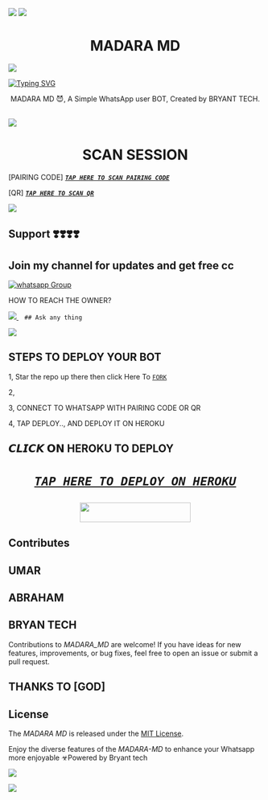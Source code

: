 <a><img src='https://telegra.ph/file/8c24d36ce0e98e0763b12.jpg'/></a>
<a><img src='https://telegra.ph/file/4efce2555fe08f28627d4.jpg'/></a>
 <h1 align="center"> MADARA MD </h1>


<a><img src='https://telegra.ph/file/05bde909a6d700b4b8bdd.jpg'/></a>
      
[![Typing SVG](https://readme-typing-svg.herokuapp.com?font=Rockstar-ExtraBold&color=red&lines=AM+MADARA+MD+CREATED+BY+BRYANT)](https://git.io/typing-svg)

 
<p align="center"> MADARA MD 😈, A Simple WhatsApp user BOT, Created by BRYANT TECH.
</p>
<p align="center">


  <a href="https://telegra.ph/file/b1b572204ead676f738c1.mp4"><mp4
                                                               src="https://telegra.ph/file/3c753002fab985c1cb1e7.jpg" alt="01" border="0" /></a>                     
<a><img src='https://telegra.ph/file/b1b572204ead676f738c1.mp4'/></a>
 <h1 align="center">  SCAN SESSION </h1>
 

[PAIRING CODE]  ***[`TAP HERE TO SCAN PAIRING CODE`](https://bmw-code-app-c1168f4953cd.herokuapp.com/pair)***


  
 [QR] ***[`TAP HERE TO SCAN QR`](https://bmw-code-app-c1168f4953cd.herokuapp.com/qr)***


<a><img src='https://telegra.ph/file/8c24d36ce0e98e0763b12.jpg'/></a>

## Support ❣️❣️❣️❣️
## Join my channel for updates and get free cc
<a href="https://chat.whatsapp.com/HsPiKU0POmU6Pbg4SLwi90" target="_blank">
    <img alt="whatsapp Group" src="https://chat.whatsapp.com/HsPiKU0POmU6Pbg4SLwi90.io/badge/ Whatsapp Support Channel -https://whatsapp.com/channel/0029VacpEdXIt5rqKLB9nC1L" />
  </a>
</p>


HOW TO REACH THE OWNER? 
 
   
   <a href="https://wa.me/message/+94 78 917 8807">
    <img src="https://telegra.ph/file/04da72e0bc56e64748969.jpg" />
  </a>&nbsp;&nbsp;
   <a

    ## Ask any thing
<a><img src='https://telegra.ph/file/f97fcf9569780b65c2065.png'/></a>


## STEPS TO DEPLOY YOUR BOT


1, Star the repo up there then click Here To  [`FORK`](https://github.com/King2090/King2090/fork)

2, 



3, CONNECT TO WHATSAPP WITH PAIRING CODE OR QR



4, TAP DEPLOY.., AND DEPLOY IT ON HEROKU 

## 𝘾𝙇𝙄𝘾𝙆 𝗢𝗡 HEROKU TO DEPLOY 




 <h1 align="center">

  ***[`TAP HERE TO DEPLOY ON HEROKU`](https://dashboard.heroku.com/new?template=https://github.com/King2090/MADARA-MD)***







  ***<p align="center"><a href="https://bmw-code-app-c1168f4953cd.herokuapp.com/">
 <img src="https://img.shields.io/badge/TAP%20HERE%20TO%20OPEN%20BRYANT%20TECH%20APP-Yellow?style=for-the-badge&logo=MADARA MD" width="220" height="38.45"/></a></p>***




   
  




## Contributes
## UMAR
## ABRAHAM 
## BRYAN TECH

Contributions to *MADARA_MD* are welcome! If you have ideas for new features, improvements, or bug fixes, feel free to open an issue or submit a pull request.
## THANKS TO [GOD]

## License

The *MADARA MD* is released under the [MIT License](https://opensource.org/licenses/MIT).

Enjoy the diverse features of the *MADARA-MD*  to enhance your Whatsapp more enjoyable
☣Powered by Bryant tech

<a><img src='.https://telegra.ph/file/c57b58a5b4b199e815586.jpg'/></a>



<a><img src='https://telegra.ph/file/069aca41bcddbd67de484.mp4'/></a>
